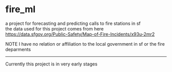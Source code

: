 # fire_ml
a project for forecasting and predicting calls to fire stations in sf  
the data used for this project comes from here https://data.sfgov.org/Public-Safety/Map-of-Fire-Incidents/x93u-2mr2

NOTE I have no relation  or  affiliation to the local government in sf or the fire deparments 

-----------
Currently this project is in very early stages 